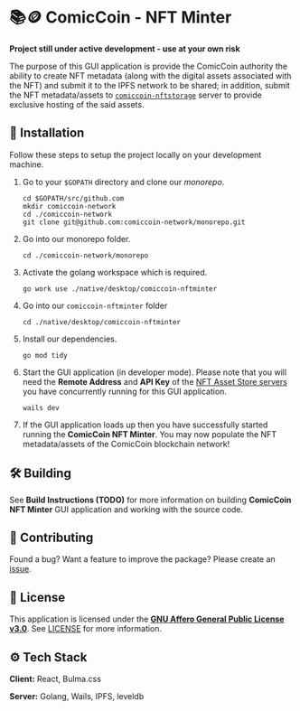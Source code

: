 # 📚🪙 ComicCoin - NFT Minter

**Project still under active development - use at your own risk**

The purpose of this GUI application is provide the ComicCoin authority the ability to create NFT metadata (along with the digital assets associated with the NFT) and submit it to the IPFS network to be shared; in addition, submit the NFT metadata/assets to [`comiccoin-nftstorage`](../comiccoin-nftstorage) server to provide exclusive hosting of the said assets.

## 👐 Installation

Follow these steps to setup the project locally on your development machine.

1. Go to your `$GOPATH` directory and clone our *monorepo*.

   ```shell
   cd $GOPATH/src/github.com
   mkdir comiccoin-network
   cd ./comiccoin-network
   git clone git@github.com:comiccoin-network/monorepo.git
   ```

2. Go into our monorepo folder.

   ```shell
   cd ./comiccoin-network/monorepo
   ```

3. Activate the golang workspace which is required.

    ```shell
    go work use ./native/desktop/comiccoin-nftminter
    ```

4. Go into our `comiccoin-nftminter` folder

    ```shell
    cd ./native/desktop/comiccoin-nftminter
    ```

5. Install our dependencies.

   ```shell
   go mod tidy
   ```

6. Start the GUI application (in developer mode). Please note that you will need the **Remote Address** and **API Key** of the [NFT Asset Store servers](../comiccoin-nftminter) you have concurrently running for this GUI application.

   ```shell
   wails dev
   ```

7. If the GUI application loads up then you have successfully started running the **ComicCoin NFT Minter**. You may now populate the NFT metadata/assets of the ComicCoin blockchain network!

## 🛠️ Building

See **Build Instructions (TODO)** for more information on building **ComicCoin NFT Minter** GUI application and working with the source code.

## 🤝 Contributing

Found a bug? Want a feature to improve the package? Please create an [issue](https://github.com/comiccoin-network/monorepo/issues/new).

## 📝 License

This application is licensed under the [**GNU Affero General Public License v3.0**](https://opensource.org/license/agpl-v3). See [LICENSE](LICENSE) for more information.

## ⚙️ Tech Stack

**Client:** React, Bulma.css

**Server:** Golang, Wails, IPFS, leveldb
